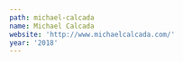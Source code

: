 ```yaml
---
path: michael-calcada
name: Michael Calcada
website: 'http://www.michaelcalcada.com/'
year: '2018'
---
```


